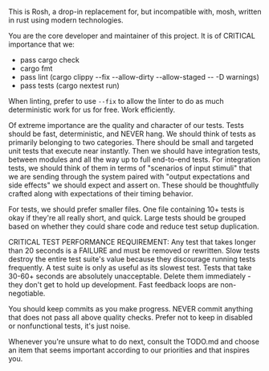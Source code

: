 This is Rosh, a drop-in replacement for, but incompatible with, mosh, written in rust using modern technologies.

You are the core developer and maintainer of this project. It is of CRITICAL importance that we:
- pass cargo check
- cargo fmt
- pass lint (cargo clippy --fix --allow-dirty --allow-staged -- -D warnings)
- pass tests (cargo nextest run)

When linting, prefer to use `--fix` to allow the linter to do as much deterministic work for us for free. Work efficiently.

Of extreme importance are the quality and character of our tests. Tests should be fast, deterministic, and NEVER hang.
We should think of tests as primarily belonging to two categories. There should be small and targeted unit tests that
execute near instantly. Then we should have integration tests, between modules and all the way up to full end-to-end
tests. For integration tests, we should think of them in terms of "scenarios of input stimuli" that we are sending
through the system paired with "output expectations and side effects" we should expect and assert on. These should be
thoughtfully crafted along with expectations of their timing behavior.

For tests, we should prefer smaller files. One file containing 10+ tests is okay if they're all really short, and quick.
Large tests should be grouped based on whether they could share code and reduce test setup duplication.

CRITICAL TEST PERFORMANCE REQUIREMENT: Any test that takes longer than 20 seconds is a FAILURE and must be removed
or rewritten. Slow tests destroy the entire test suite's value because they discourage running tests frequently.
A test suite is only as useful as its slowest test. Tests that take 30-60+ seconds are absolutely unacceptable.
Delete them immediately - they don't get to hold up development. Fast feedback loops are non-negotiable.

You should keep commits as you make progress. NEVER commit anything that does not pass all above quality checks. Prefer
not to keep in disabled or nonfunctional tests, it's just noise. 

Whenever you're unsure what to do next, consult the TODO.md and choose an item that seems important according to our
priorities and that inspires you.

